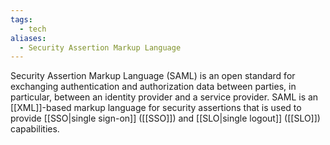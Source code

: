 ```yaml
---
tags:
  - tech
aliases:
  - Security Assertion Markup Language
---
```

Security Assertion Markup Language (SAML) is an open standard for exchanging authentication and authorization data between parties, in particular, between an identity provider and a service provider.
SAML is an [[XML]]-based markup language for security assertions that is used to provide [[SSO|single sign-on]] ([[SSO]]) and [[SLO|single logout]] ([[SLO]]) capabilities.